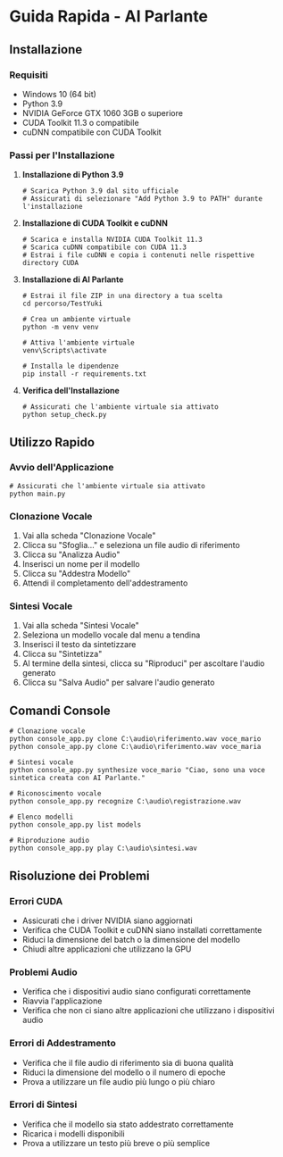 # Guida Rapida - AI Parlante

## Installazione

### Requisiti
- Windows 10 (64 bit)
- Python 3.9
- NVIDIA GeForce GTX 1060 3GB o superiore
- CUDA Toolkit 11.3 o compatibile
- cuDNN compatibile con CUDA Toolkit

### Passi per l'Installazione

1. **Installazione di Python 3.9**
   ```
   # Scarica Python 3.9 dal sito ufficiale
   # Assicurati di selezionare "Add Python 3.9 to PATH" durante l'installazione
   ```

2. **Installazione di CUDA Toolkit e cuDNN**
   ```
   # Scarica e installa NVIDIA CUDA Toolkit 11.3
   # Scarica cuDNN compatibile con CUDA 11.3
   # Estrai i file cuDNN e copia i contenuti nelle rispettive directory CUDA
   ```

3. **Installazione di AI Parlante**
   ```
   # Estrai il file ZIP in una directory a tua scelta
   cd percorso/TestYuki
   
   # Crea un ambiente virtuale
   python -m venv venv
   
   # Attiva l'ambiente virtuale
   venv\Scripts\activate
   
   # Installa le dipendenze
   pip install -r requirements.txt
   ```

4. **Verifica dell'Installazione**
   ```
   # Assicurati che l'ambiente virtuale sia attivato
   python setup_check.py
   ```

## Utilizzo Rapido

### Avvio dell'Applicazione

```
# Assicurati che l'ambiente virtuale sia attivato
python main.py
```

### Clonazione Vocale

1. Vai alla scheda "Clonazione Vocale"
2. Clicca su "Sfoglia..." e seleziona un file audio di riferimento
3. Clicca su "Analizza Audio"
4. Inserisci un nome per il modello
5. Clicca su "Addestra Modello"
6. Attendi il completamento dell'addestramento

### Sintesi Vocale

1. Vai alla scheda "Sintesi Vocale"
2. Seleziona un modello vocale dal menu a tendina
3. Inserisci il testo da sintetizzare
4. Clicca su "Sintetizza"
5. Al termine della sintesi, clicca su "Riproduci" per ascoltare l'audio generato
6. Clicca su "Salva Audio" per salvare l'audio generato

## Comandi Console

```
# Clonazione vocale
python console_app.py clone C:\audio\riferimento.wav voce_mario
python console_app.py clone C:\audio\riferimento.wav voce_maria

# Sintesi vocale
python console_app.py synthesize voce_mario "Ciao, sono una voce sintetica creata con AI Parlante."

# Riconoscimento vocale
python console_app.py recognize C:\audio\registrazione.wav

# Elenco modelli
python console_app.py list models

# Riproduzione audio
python console_app.py play C:\audio\sintesi.wav
```

## Risoluzione dei Problemi

### Errori CUDA
- Assicurati che i driver NVIDIA siano aggiornati
- Verifica che CUDA Toolkit e cuDNN siano installati correttamente
- Riduci la dimensione del batch o la dimensione del modello
- Chiudi altre applicazioni che utilizzano la GPU

### Problemi Audio
- Verifica che i dispositivi audio siano configurati correttamente
- Riavvia l'applicazione
- Verifica che non ci siano altre applicazioni che utilizzano i dispositivi audio

### Errori di Addestramento
- Verifica che il file audio di riferimento sia di buona qualità
- Riduci la dimensione del modello o il numero di epoche
- Prova a utilizzare un file audio più lungo o più chiaro

### Errori di Sintesi
- Verifica che il modello sia stato addestrato correttamente
- Ricarica i modelli disponibili
- Prova a utilizzare un testo più breve o più semplice


